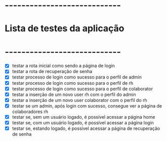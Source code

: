 # ----------------------------
# Lista de testes da aplicação
# ----------------------------

- [x] testar a rota inicial como sendo a página de login
- [x] testar a rota de recuperação de senha
- [x] testar processo de login como sucesso para o perfil de admin
- [x] testar processo de login como sucesso para o perfil de rh
- [x] testar processo de login como sucesso para o perfil de colaborator
- [x] testar a inserção de um novo user rh com o perfil do admin
- [x] testar a inserção de um novo user colaborator com o perfil do rh
- [x] testar se um admin, após login com sucesso, consegue ver a página de colaboradores rh
- [x] testar se, sem um usuário logado, é possível acessar a página home
- [x] testar se, com um usuário logado, é possível acessar a página login
- [x] testar se, estando logado, é possível acessar a página de recuperação de senha
